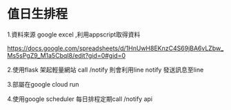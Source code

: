 # 值日生排程

1.資料來源 google excel ,利用appscript取得資料

https://docs.google.com/spreadsheets/d/1HnUwH8EKnzC4S69jBA6vLZbw_Ms5sPgZ9_M1a5CbqI8/edit?gid=0#gid=0

2.使用flask 架起輕量網站
  call /notify 則會利用line notify 發送訊息至line

3.部屬在google cloud run

4.使用google scheduler 每日排程定期call /notify api
